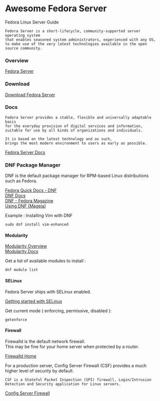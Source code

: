 # Awesome Fedora Server

Fedora Linux Server Guide  
  
    Fedora Server is a short-lifecycle, community-supported server operating system 
    that enables seasoned system administrators, experienced with any OS, 
    to make use of the very latest technologies available in the open source community.  

### Overview  

[Fedora Server](https://getfedora.org/en/server/)

### Download  

[Download Fedora Server](https://getfedora.org/en/server/download/)

### Docs  

    Fedora Server provides a stable, flexible and universally adaptable basis 
    for the everyday provision of digital services and information, 
    suitable for use by all kinds of organizations and individuals. 
    
    It is based on the latest technology and as such, 
    brings the most modern environment to users as early as possible.  
      

[Fedora Server Docs](https://docs.fedoraproject.org/en-US/fedora-server/)  
    
### DNF Package Manager

DNF is the default package manager for RPM-based Linux distributions such as Fedora.

[Fedora Quick Docs - DNF](https://docs.fedoraproject.org/en-US/quick-docs/dnf/)  
[DNF Docs](https://dnf.readthedocs.io/en/latest/command_ref.html)  
[DNF - Fedora Magazine](https://fedoramagazine.org/tag/dnf/)  
[Using DNF (Mageia)](https://wiki.mageia.org/en/Using_DNF)  
    
Example : Installing Vim with DNF    

    sudo dnf install vim-enhanced
    
#### Modularity

[Modularity Overview](https://docs.pagure.org/modularity/)  
[Modularity Docs](https://docs.fedoraproject.org/en-US/modularity/)  

Get a list of available modules to install :  

    dnf module list


#### SELinux

Fedora Server ships with SELinux enabled.  

[Getting started with SELinux](https://docs.fedoraproject.org/en-US/quick-docs/getting-started-with-selinux/)

Get current mode ( enforcing, permissive, disabled ):  

    getenforce

#### Firewall

Firewalld is the default network firewall.  
This may be fine for your home server when protected by a router.  

[Firewalld Home](http://firewalld.org)

For a production server, Config Server Firewall (CSF) provides a much higher level of security by default.  

    CSF is a Stateful Packet Inspection (SPI) firewall, Login/Intrusion Detection and Security application for Linux servers.

[Config Server Firewall](https://www.configserver.com/cp/csf.html)





